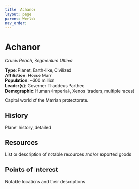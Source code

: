 ```yaml
---
title: Achanor
layout: page
parent: Worlds
nav_order: 
---
```


# Achanor
*Crucis Reach, Segmentum Ultima*

**Type**: Planet, Earth-like, Civilized  
**Affiliation**: House Marr  
**Population**: ~300 million  
**Leader(s)**: Governer Thaddeus Parthec  
**Demographic**: Human (Imperial), Xenos (traders, multiple races)  

Capital world of the Marrian protectorate.

## History
Planet history, detailed

## Resources
List or description of notable resources and/or exported goods

## Points of Interest
Notable locations and their descriptions